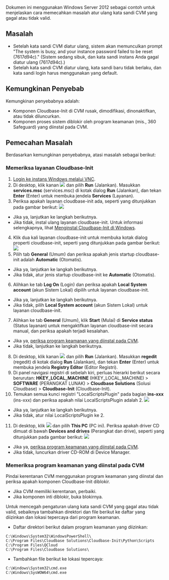 Dokumen ini menggunakan Windows Server 2012 sebagai contoh untuk menjelaskan cara memecahkan masalah atur ulang kata sandi CVM yang gagal atau tidak valid.

## Masalah

- Setelah kata sandi CVM diatur ulang, sistem akan memunculkan prompt "The system is busy, and your instance password failed to be reset (7617d94c)." (Sistem sedang sibuk, dan kata sandi instans Anda gagal diatur ulang (7617d94c).)
- Setelah kata sandi CVM diatur ulang, kata sandi baru tidak berlaku, dan kata sandi login harus menggunakan yang default.


## Kemungkinan Penyebab
Kemungkinan penyebabnya adalah:
- Komponen Cloudbase-Init di CVM rusak, dimodifikasi, dinonaktifkan, atau tidak diluncurkan.
- Komponen proses sistem diblokir oleh program keamanan (mis., 360 Safeguard) yang diinstal pada CVM.


## Pemecahan Masalah

Berdasarkan kemungkinan penyebabnya, atasi masalah sebagai berikut:

### Memeriksa layanan Cloudbase-Init

1. [Login ke instans Windows melalui VNC](https://intl.cloud.tencent.com/document/product/213/32496).
2. Di desktop, klik kanan <img src="https://main.qcloudimg.com/raw/87d894e564b7e837d9f478298cf2e292.png" style="margin: 0;"></img> dan pilih **Run** (Jalankan). Masukkan **services.msc** (services.msc) di kotak dialog **Run** (Jalankan), dan tekan **Enter** (Enter) untuk membuka jendela **Services** (Layanan).
3. Periksa apakah layanan cloudbase-init ada, seperti yang ditunjukkan pada gambar berikut:
![](https://main.qcloudimg.com/raw/2615f5c0e68a31174c16c9a80884455c.png)
 - Jika ya, lanjutkan ke langkah berikutnya.
 - Jika tidak, instal ulang layanan cloudbase-init. Untuk informasi selengkapnya, lihat [Menginstal Cloudbase-Init di Windows](https://intl.cloud.tencent.com/document/product/213/32364).
4. Klik dua kali layanan cloudbase-init untuk membuka kotak dialog properti cloudbase-init, seperti yang ditunjukkan pada gambar berikut:
![](https://main.qcloudimg.com/raw/10702cb2e359d6de36aec4960771c841.png)
5. Pilih tab **General** (Umum) dan periksa apakah jenis startup cloudbase-init adalah **Automatic** (Otomatis).
 - Jika ya, lanjutkan ke langkah berikutnya.
 - Jika tidak, atur jenis startup cloudbase-init ke **Automatic** (Otomatis).
6. Alihkan ke tab **Log On** (Login) dan periksa apakah **Local System account** (akun Sistem Lokal) dipilih untuk layanan cloudbase-init.
 - Jika ya, lanjutkan ke langkah berikutnya.
 - Jika tidak, pilih **Local System account** (akun Sistem Lokal) untuk layanan cloudbase-init.
7. Alihkan ke tab **General** (Umum), klik **Start** (Mulai) di **Service status** (Status layanan) untuk mengaktifkan layanan cloudbase-init secara manual, dan periksa apakah terjadi kesalahan.
 - Jika ya, [periksa program keamanan yang diinstal pada CVM](#CheckSecuritySoftware).
 - Jika tidak, lanjutkan ke langkah berikutnya.
8. Di desktop, klik kanan <img src="https://main.qcloudimg.com/raw/87d894e564b7e837d9f478298cf2e292.png" style="margin: 0;"></img> dan pilih **Run** (Jalankan). Masukkan **regedit** (regedit) di kotak dialog **Run** (Jalankan), dan tekan **Enter** (Enter) untuk membuka jendela **Registry Editor** (Editor Registri).
9. Di panel navigasi registri di sebelah kiri, perluas hierarki berikut secara berurutan: **HKEY_LOCAL_MACHINE** (HKEY_LOCAL_MACHINE) > **SOFTWARE** (PERANGKAT LUNAK) > **Cloudbase Solutions** (Solusi Cloudbase) > **Cloudbase-Init** (Cloudbase-Init).
10. Temukan semua kunci registri "LocalScriptsPlugin" pada bagian **ins-xxx** (ins-xxx) dan periksa apakah nilai LocalScriptsPlugin adalah 2.
![](https://main.qcloudimg.com/raw/75580b56e3a28fb9e0559372eb33ff11.png)
 - Jika ya, lanjutkan ke langkah berikutnya.
 - Jika tidak, atur nilai LocalScriptsPlugin ke 2.
11. Di desktop, klik <img src="https://main.qcloudimg.com/raw/87d894e564b7e837d9f478298cf2e292.png" style="margin: 0;"></img> dan pilih **This PC** (PC ini). Periksa apakah driver CD dimuat di bawah **Devices and drives** (Perangkat dan drive), seperti yang ditunjukkan pada gambar berikut:
![](https://main.qcloudimg.com/raw/8755719fb39bb5f841f4c32897545233.png)
 - Jika ya, [periksa program keamanan yang diinstal pada CVM](#CheckSecuritySoftware).
 - Jika tidak, luncurkan driver CD-ROM di Device Manager.

<span id="CheckSecuritySoftware"></span>
### Memeriksa program keamanan yang diinstal pada CVM

Pindai kerentanan CVM menggunakan program keamanan yang diinstal dan periksa apakah komponen Cloudbase-Init diblokir.
- Jika CVM memiliki kerentanan, perbaiki.
- Jika komponen inti diblokir, buka blokirnya.

Untuk mencegah pengaturan ulang kata sandi CVM yang gagal atau tidak valid, sebaiknya tambahkan direktori dan file berikut ke daftar yang diizinkan dan lokasi tepercaya dari program keamanan.
- Daftar direktori berikut dalam program keamanan yang diizinkan:
```
C:\Windows\System32\WindowsPowerShell\
C:\Program Files\Cloudbase Solutions\Cloudbase-Init\Python\Scripts
C:\Program Files\QCloud
C:\Program Files\Cloudbase Solutions\
```
- Tambahkan file berikut ke lokasi tepercaya:
```
C:\Windows\System32\cmd.exe
C:\Windows\SysWOW64\cmd.exe
```

